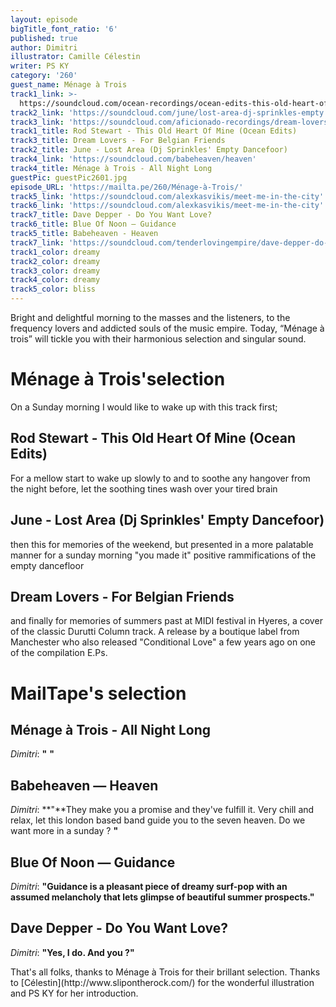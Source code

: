 ```yaml
---
layout: episode
bigTitle_font_ratio: '6'
published: true
author: Dimitri
illustrator: Camille Célestin
writer: PS KY
category: '260'
guest_name: Ménage à Trois
track1_link: >-
  https://soundcloud.com/ocean-recordings/ocean-edits-this-old-heart-of-mine-rod-stewart
track2_link: 'https://soundcloud.com/june/lost-area-dj-sprinkles-empty'
track3_link: 'https://soundcloud.com/aficionado-recordings/dream-lovers-for-belgian-friends'
track1_title: Rod Stewart - This Old Heart Of Mine (Ocean Edits)
track3_title: Dream Lovers - For Belgian Friends
track2_title: June - Lost Area (Dj Sprinkles' Empty Dancefoor)
track4_link: 'https://soundcloud.com/babeheaven/heaven'
track4_title: Ménage à Trois - All Night Long
guestPic: guestPic2601.jpg
episode_URL: 'https://mailta.pe/260/Ménage-à-Trois/'
track5_link: 'https://soundcloud.com/alexkasvikis/meet-me-in-the-city'
track6_link: 'https://soundcloud.com/alexkasvikis/meet-me-in-the-city'
track7_title: Dave Depper - Do You Want Love?
track6_title: Blue Of Noon — Guidance
track5_title: Babeheaven - Heaven
track7_link: 'https://soundcloud.com/tenderlovingempire/dave-depper-do-you-want-love'
track1_color: dreamy
track2_color: dreamy
track3_color: dreamy
track4_color: dreamy
track5_color: bliss
---
```

<p id="introduction">Bright and delightful morning to the masses and the listeners, to the frequency lovers and addicted souls of the music empire. Today, “Ménage à trois” will tickle you with their harmonious selection and singular sound.</p>

# Ménage à Trois'selection

On a Sunday morning I would like to wake up with this track first;

## Rod Stewart - This Old Heart Of Mine (Ocean Edits)

For a mellow start to wake up slowly to and to soothe any hangover from the night before, let the soothing tines wash over your tired brain

## June - Lost Area (Dj Sprinkles' Empty Dancefoor)
then this for memories of the weekend, but presented in a more palatable manner for a sunday morning
"you made it" positive rammifications of the empty dancefloor

## Dream Lovers - For Belgian Friends
and finally for memories of summers past at MIDI festival in Hyeres, a cover of the classic Durutti Column track. A release by a boutique label from Manchester who also released "Conditional Love" a few years ago on one of the compilation E.Ps.

# MailTape's selection

## Ménage à Trois - All Night Long
_Dimitri_: **"** **"**

## Babeheaven — Heaven
_Dimitri_: **"**They make you a promise and they've fulfill it. Very chill and relax, let this london based band guide you to the seven heaven. Do we want more in a sunday ? **"**

## Blue Of Noon — Guidance
_Dimitri_: **"**Guidance is a pleasant piece of dreamy surf-pop with an assumed melancholy that lets glimpse of beautiful summer prospects.**"**

## Dave Depper - Do You Want Love?
_Dimitri_: **"**Yes, I do. And you ?**"**


<p id="outroduction">That's all folks, thanks to Ménage à Trois for their brillant selection. Thanks to [Célestin](http://www.slipontherock.com/) for the wonderful illustration and PS KY for her introduction.</p>
